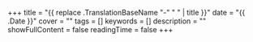 +++
title = "{{ replace .TranslationBaseName "-" " " | title }}"
date = "{{ .Date }}"
cover = ""
tags = []
keywords = []
description = ""
showFullContent = false
readingTime = false
+++
